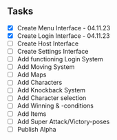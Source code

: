 ## Tasks

- [X] Create Menu Interface - 04.11.23
- [X] Create Login Interface - 04.11.23
- [ ] Create Host Interface
- [ ] Create Settings Interface
- [ ] Add functioning Login System
- [ ] Add Moving System
- [ ] Add Maps
- [ ] Add Characters
- [ ] Add Knockback System
- [ ] Add Character selection
- [ ] Add Winning & -conditions
- [ ] Add Items
- [ ] Add Super Attack/Victory-poses
- [ ] Publish Alpha